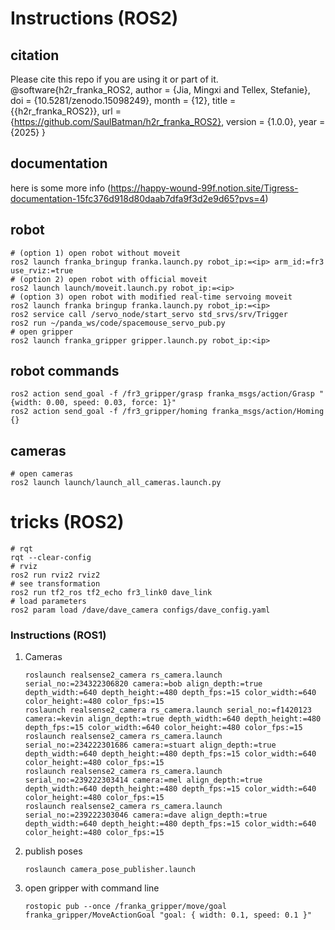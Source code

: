 # Instructions (ROS2)
## citation
Please cite this repo if you are using it or part of it.
@software{h2r_franka_ROS2,
  author = {Jia, Mingxi and Tellex, Stefanie},
  doi = {10.5281/zenodo.15098249},
  month = {12},
  title = {{h2r_franka_ROS2}},
  url = {https://github.com/SaulBatman/h2r_franka_ROS2},
  version = {1.0.0},
  year = {2025}
}
## documentation
here is some more info (https://happy-wound-99f.notion.site/Tigress-documentation-15fc376d918d80daab7dfa9f3d2e9d65?pvs=4)

## robot
```
# (option 1) open robot without moveit
ros2 launch franka_bringup franka.launch.py robot_ip:=<ip> arm_id:=fr3 use_rviz:=true
# (option 2) open robot with official moveit
ros2 launch launch/moveit.launch.py robot_ip:=<ip>
# (option 3) open robot with modified real-time servoing moveit
ros2 launch franka bringup franka.launch.py robot_ip:=<ip>
ros2 service call /servo_node/start_servo std_srvs/srv/Trigger
ros2 run ~/panda_ws/code/spacemouse_servo_pub.py
# open gripper
ros2 launch franka_gripper gripper.launch.py robot_ip:<ip>
```
## robot commands
```
ros2 action send_goal -f /fr3_gripper/grasp franka_msgs/action/Grasp "{width: 0.00, speed: 0.03, force: 1}"
ros2 action send_goal -f /fr3_gripper/homing franka_msgs/action/Homing {}
```
## cameras
```
# open cameras
ros2 launch launch/launch_all_cameras.launch.py
```
# tricks (ROS2)
```
# rqt
rqt --clear-config
# rviz 
ros2 run rviz2 rviz2
# see transformation
ros2 run tf2_ros tf2_echo fr3_link0 dave_link
# load parameters
ros2 param load /dave/dave_camera configs/dave_config.yaml
```

### Instructions (ROS1)
1. Cameras
    ```
    roslaunch realsense2_camera rs_camera.launch serial_no:=234322306820 camera:=bob align_depth:=true depth_width:=640 depth_height:=480 depth_fps:=15 color_width:=640 color_height:=480 color_fps:=15
   roslaunch realsense2_camera rs_camera.launch serial_no:=f1420123 camera:=kevin align_depth:=true depth_width:=640 depth_height:=480 depth_fps:=15 color_width:=640 color_height:=480 color_fps:=15
   roslaunch realsense2_camera rs_camera.launch serial_no:=234222301686 camera:=stuart align_depth:=true depth_width:=640 depth_height:=480 depth_fps:=15 color_width:=640 color_height:=480 color_fps:=15
   roslaunch realsense2_camera rs_camera.launch serial_no:=239222303414 camera:=mel align_depth:=true depth_width:=640 depth_height:=480 depth_fps:=15 color_width:=640 color_height:=480 color_fps:=15
   roslaunch realsense2_camera rs_camera.launch serial_no:=239222303046 camera:=dave align_depth:=true depth_width:=640 depth_height:=480 depth_fps:=15 color_width:=640 color_height:=480 color_fps:=15

    ```
2. publish poses
    ```
    roslaunch camera_pose_publisher.launch
    ```
3. open gripper with command line
    ```
    rostopic pub --once /franka_gripper/move/goal franka_gripper/MoveActionGoal "goal: { width: 0.1, speed: 0.1 }"
    ```
